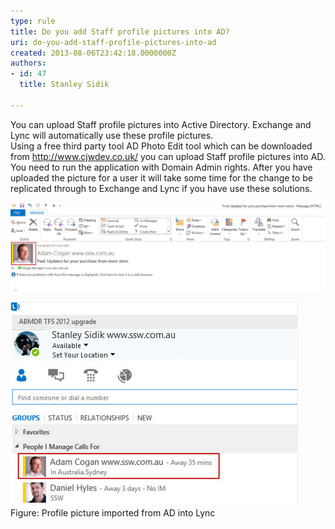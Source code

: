 ```yaml
---
type: rule
title: Do you add Staff profile pictures into AD?
uri: do-you-add-staff-profile-pictures-into-ad
created: 2013-08-06T23:42:18.0000000Z
authors:
- id: 47
  title: Stanley Sidik

---
```


You can upload Staff profile pictures into Active Directory. Exchange and Lync will automatically use these profile pictures.  
​Using a free third party tool AD Photo Edit tool which can be downloaded from     http://www.cjwdev.co.uk/ you can upload Staff profile pictures into AD. You need to run the application with Domain Admin rights. After you have uploaded the picture for a user it will take some time for the change to be replicated through to Exchange and Lync if you have use these solutions.

![ Profile picture imported from AD into Exchange ](ExchangeAdPhoto.jpg)

![](Lync.jpg)
​Figure: Profile picture imported from AD into Lync
